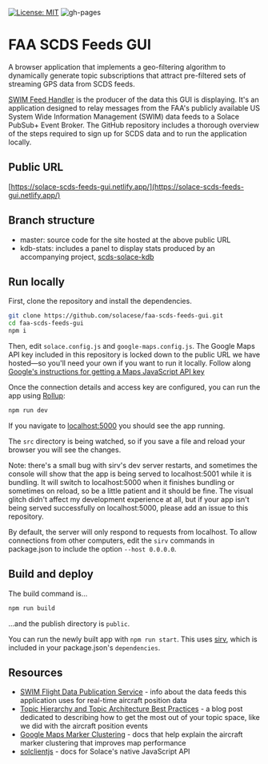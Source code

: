 [![License: MIT](https://img.shields.io/badge/License-MIT-yellow.svg)](https://opensource.org/licenses/MIT) ![gh-pages](https://github.com/solacese/faa-scds-feeds-gui/workflows/gh-pages/badge.svg?branch=master)

# FAA SCDS Feeds GUI

A browser application that implements a geo-filtering algorithm to dynamically generate topic subscriptions that attract pre-filtered sets of streaming GPS data from SCDS feeds.

[SWIM Feed Handler](https://github.com/solacese/swim-feed-handler) is the producer of the data this GUI is displaying. It's an application designed to relay messages from the FAA's publicly available US System Wide Information Management (SWIM) data feeds to a Solace PubSub+ Event Broker. The GitHub repository includes a thorough overview of the steps required to sign up for SCDS data and to run the application locally.

## Public URL

[https://solace-scds-feeds-gui.netlify.app/](https://solace-scds-feeds-gui.netlify.app/)

## Branch structure

- master: source code for the site hosted at the above public URL
- kdb-stats: includes a panel to display stats produced by an accompanying project, [scds-solace-kdb](https://github.com/solacese/scds-solace-kdb)

## Run locally

First, clone the repository and install the dependencies.

```bash
git clone https://github.com/solacese/faa-scds-feeds-gui.git
cd faa-scds-feeds-gui
npm i
```

Then, edit `solace.config.js` and `google-maps.config.js`. The Google Maps API key included in this repository is locked down to the public URL we have hosted—so you'll need your own if you want to run it locally. Follow along [Google's instructions for getting a Maps JavaScript API key](https://developers.google.com/maps/documentation/javascript/get-api-key)

Once the connection details and access key are configured, you can run the app using [Rollup](https://rollupjs.org):

```bash
npm run dev
```

If you navigate to [localhost:5000](http://localhost:5000) you should see the app running.

The `src` directory is being watched, so if you save a file and reload your browser you will see the changes.

Note: there's a small bug with sirv's dev server restarts, and sometimes the console will show that the app is being served to localhost:5001 while it is bundling. It will switch to localhost:5000 when it finishes bundling or sometimes on reload, so be a little patient and it should be fine. The visual glitch didn't affect my development experience at all, but if your app isn't being served successfully on localhost:5000, please add an issue to this repository.

By default, the server will only respond to requests from localhost. To allow connections from other computers, edit the `sirv` commands in package.json to include the option `--host 0.0.0.0`.

## Build and deploy

The build command is...

```bash
npm run build
```

...and the publish directory is `public`.

You can run the newly built app with `npm run start`. This uses [sirv](https://github.com/lukeed/sirv), which is included in your package.json's `dependencies`.

## Resources

- [SWIM Flight Data Publication Service](https://www.faa.gov/air_traffic/technology/swim/sfdps/) - info about the data feeds this application uses for real-time aircraft position data
- [Topic Hierarchy and Topic Architecture Best Practices](https://solace.com/blog/topic-hierarchy-best-practices/) - a blog post dedicated to describing how to get the most out of your topic space, like we did with the aircraft position events
- [Google Maps Marker Clustering](https://developers.google.com/maps/documentation/javascript/marker-clustering) - docs that help explain the aircraft marker clustering that improves map performance
- [solclientjs](https://docs.solace.com/API-Developer-Online-Ref-Documentation/nodejs/readme.html) - docs for Solace's native JavaScript API
